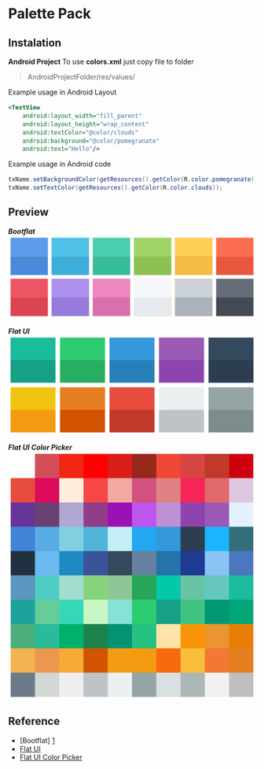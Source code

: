 Palette Pack
===

Instalation
---
**Android Project**
To use **colors.xml** just copy file to folder
>AndroidProjectFolder/res/values/

Example usage in Android Layout
```xml
<TextView
    android:layout_width="fill_parent"
    android:layout_height="wrap_content"
    android:textColor="@color/clouds"
    android:background="@color/pomegranate"
    android:text="Hello"/>
```
Example usage in Android code
```java
txName.setBackgroundColor(getResources().getColor(R.color.pomegranate));
txName.setTextColor(getResources().getColor(R.color.clouds));
```

Preview
---
***Bootflat***
![Alt text](https://raw.githubusercontent.com/asrarlabs/palette-pack/master/bootflat/preview.png)

***Flat UI***
![Alt text](https://raw.githubusercontent.com/asrarlabs/palette-pack/master/flat-ui/preview.png)

***Flat UI Color Picker***
![Alt text](https://raw.githubusercontent.com/asrarlabs/palette-pack/master/flat-ui-color-picker/preview.png)

Reference
---
* [Bootflat] [1]
* [Flat UI][2]
* [Flat UI Color Picker][3]

[0]:https://github.com/asrarlabs/palette-pack/blob/master/README.en.md
[1]:http://bootflat.github.io/documentation.html
[2]:http://designmodo.github.io/Flat-UI/
[3]:http://www.flatuicolorpicker.com/
[4]:http://developer.android.com/guide/topics/resources/more-resources.html#Color